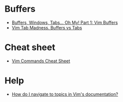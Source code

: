 # Buffers

* [Buffers, Windows, Tabs... Oh My! Part 1: Vim Buffers](https://dockyard.com/blog/2013/10/22/vim-buffers)
* [Vim Tab Madness. Buffers vs Tabs](https://joshldavis.com/2014/04/05/vim-tab-madness-buffers-vs-tabs/)

# Cheat sheet

* [Vim Commands Cheat Sheet](https://www.fprintf.net/vimCheatSheet.html)

# Help

* [How do I navigate to topics in Vim's documentation?](https://vi.stackexchange.com/a/2137/13453)
